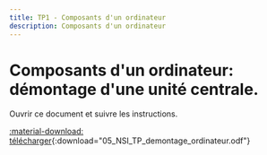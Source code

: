 ```yaml
---
title: TP1 - Composants d'un ordinateur
description: Composants d'un ordinateur
---
```


# Composants d'un ordinateur: démontage d'une unité centrale.

Ouvrir ce document et suivre les instructions.

[:material-download: télécharger](assets/05_NSI_TP_demontage_ordinateur.odt){:download="05_NSI_TP_demontage_ordinateur.odf"}
